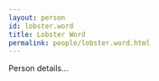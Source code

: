 ```yaml
---
layout: person
id: lobster.word
title: Lobster Word
permalink: people/lobster.word.html
---
```


Person details...